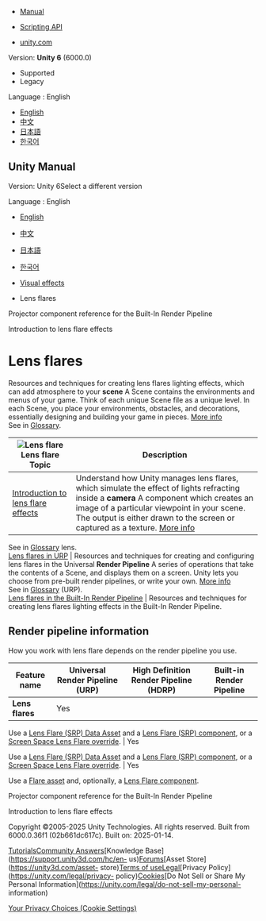 [](https://docs.unity3d.com)

  * [Manual](../Manual/index.html)
  * [Scripting API](../ScriptReference/index.html)

  * [unity.com](https://unity.com/)

Version: **Unity 6** (6000.0)

  * Supported
  * Legacy

Language : English

  * [English](/Manual/visual-effects-lens-flares.html)
  * [中文](/cn/current/Manual/visual-effects-lens-flares.html)
  * [日本語](/ja/current/Manual/visual-effects-lens-flares.html)
  * [한국어](/kr/current/Manual/visual-effects-lens-flares.html)

[](https://docs.unity3d.com)

## Unity Manual

Version: Unity 6Select a different version

Language : English

  * [English](/Manual/visual-effects-lens-flares.html)
  * [中文](/cn/current/Manual/visual-effects-lens-flares.html)
  * [日本語](/ja/current/Manual/visual-effects-lens-flares.html)
  * [한국어](/kr/current/Manual/visual-effects-lens-flares.html)

  * [Visual effects](visual-effects.html)
  * Lens flares

[](class-Projector.html)

Projector component reference for the Built-In Render Pipeline

[](lens-flare-introduction.html)

Introduction to lens flare effects

# Lens flares

Resources and techniques for creating lens flares lighting effects, which can
add atmosphere to your **scene** A Scene contains the environments and menus
of your game. Think of each unique Scene file as a unique level. In each
Scene, you place your environments, obstacles, and decorations, essentially
designing and building your game in pieces. [More info](CreatingScenes.html)  
See in [Glossary](Glossary.html#Scene).

![Lens flare](../uploads/Main/srp-lens-flare.png) Lens flare **Topic** | **Description**  
---|---  
[Introduction to lens flare effects](lens-flare-introduction.html) | Understand how Unity manages lens flares, which simulate the effect of lights refracting inside a **camera** A component which creates an image of a particular viewpoint in your scene. The output is either drawn to the screen or captured as a texture. [More info](CamerasOverview.html)  
See in [Glossary](Glossary.html#Camera) lens.  
[Lens flares in URP](urp/shared/lens-flare/lens-flare.html) | Resources and techniques for creating and configuring lens flares in the Universal **Render Pipeline** A series of operations that take the contents of a Scene, and displays them on a screen. Unity lets you choose from pre-built render pipelines, or write your own. [More info](render-pipelines.html)  
See in [Glossary](Glossary.html#Renderpipeline) (URP).  
[Lens flares in the Built-In Render Pipeline](lens-flare-birp.html) | Resources and techniques for creating lens flares lighting effects in the Built-In Render Pipeline.  
  
## Render pipeline information

How you work with lens flare depends on the render pipeline you use.

**Feature name** | **Universal Render Pipeline (URP)** | **High Definition Render Pipeline (HDRP)** | **Built-in Render Pipeline**  
---|---|---|---  
**Lens flares** | Yes  
  
Use a [Lens Flare (SRP) Data Asset](https://docs.unity3d.com/Packages/com.unity.render-pipelines.universal@latest?subfolder=/manual/shared/lens-flare/lens-flare-asset.html) and a [Lens Flare (SRP) component](https://docs.unity3d.com/Packages/com.unity.render-pipelines.universal@latest?subfolder=/manual/shared/lens-flare/lens-flare-component.html), or a [Screen Space Lens Flare override](https://docs.unity3d.com/Packages/com.unity.render-pipelines.universal@17.0/manual/shared/lens-flare/post-processing-screen-space-lens-flare.html). | Yes  
  
Use a [Lens Flare (SRP) Data Asset](https://docs.unity3d.com/Packages/com.unity.render-pipelines.high-definition@17.0/manual/shared/lens-flare/lens-flare-asset.html) and a [Lens Flare (SRP) component](https://docs.unity3d.com/Packages/com.unity.render-pipelines.high-definition@17.0/manual/shared/lens-flare/lens-flare-component.html), or a [Screen Space Lens Flare override](https://docs.unity3d.com/Packages/com.unity.render-pipelines.high-definition@17.0/manual/shared/lens-flare/Override-Screen-Space-Lens-Flare.html). | Yes  
  
Use a [Flare asset](class-Flare.html) and, optionally, a [Lens Flare
component](class-LensFlare.html).  
  
[](class-Projector.html)

Projector component reference for the Built-In Render Pipeline

[](lens-flare-introduction.html)

Introduction to lens flare effects

Copyright ©2005-2025 Unity Technologies. All rights reserved. Built from
6000.0.36f1 (02b661dc617c). Built on: 2025-01-14.

[Tutorials](https://learn.unity.com/)[Community
Answers](https://answers.unity3d.com)[Knowledge
Base](https://support.unity3d.com/hc/en-
us)[Forums](https://forum.unity3d.com)[Asset Store](https://unity3d.com/asset-
store)[Terms of
use](https://docs.unity3d.com/Manual/TermsOfUse.html)[Legal](https://unity.com/legal)[Privacy
Policy](https://unity.com/legal/privacy-
policy)[Cookies](https://unity.com/legal/cookie-policy)[Do Not Sell or Share
My Personal Information](https://unity.com/legal/do-not-sell-my-personal-
information)

[Your Privacy Choices (Cookie Settings)](javascript:void\(0\);)

